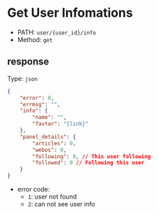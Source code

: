 # Get User Infomations

* PATH: `user/{user_id}/info`
* Method: `get`

## response

Type: `json`

```json
{
    "error": 0,
    "errmsg": "",
    "info": {
        "name": "",
        "favtar": "{link}"
    },
    "panel_details": {
        "articles": 0,
        "webos": 0,
        "following": 0, // This user following
        "followed": 0 // Following this user
    }
}
```

* error code:
  * `1`: user not found
  * `2`: can not see user info
